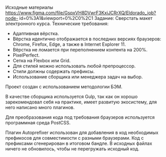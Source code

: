 Исходные материалы
https://www.figma.com/file/GspxVH8DVwrF3KxiJCRrXQ/Eldorado_job?node-
id=0%3A1&viewport=0%2C0%2C1
Задание:
Сверстать макет электронного курса. 
Технические требования:
  - Адаптивная вёрстка.
  - Вёрстка идентично отображается в последних версиях браузеров:
    Chrome, Firefox, Edge, а также в Internet Explorer 11.
  - Вёрстка не ломается при переполнением контента на 200%.
  - PixelPerfect.
  - Сетка на Flexbox или Grid.
  - Для стилей можно использовать любой препроцессор.
  - Стили должны содержать префиксы.
  - Использование сборщика или менеджера задач на выбор.

Проект создан с использованием методологии БЭМ.

В качестве сборщика используется Gulp, так как он хорошо зарекомендовал себя на практике, имеет развитую экосистему, для него написано много плагинов.

Для преобразования кода под требования браузеров используется программная среда PostCSS. 

Плагин Autoprefixer использован для добавления в код необходимых префикосов для совместимости с разными браузерами. Код с префиксами сгенерирован в итоговом бандле. В исходных файлах ничего не обновилось, чтобы не перегружать исходный код. 